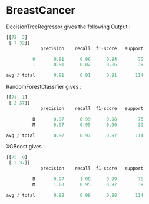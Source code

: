 # BreastCancer

DecisionTreeRegressor gives the following Output : 
```python
[[72  3]
 [ 7 32]]
             precision    recall  f1-score   support

          0       0.91      0.96      0.94        75
          1       0.91      0.82      0.86        39

avg / total       0.91      0.91      0.91       114
```

RandomForestClassifier gives : 
```python 
[[74  1]
 [ 2 37]]
             precision    recall  f1-score   support

          B       0.97      0.99      0.98        75
          M       0.97      0.95      0.96        39

avg / total       0.97      0.97      0.97       114


```


XGBoost gives : 
```python
[[75  0]
 [ 2 37]]
             precision    recall  f1-score   support

          B       0.97      1.00      0.99        75
          M       1.00      0.95      0.97        39

avg / total       0.98      0.98      0.98       114
```

